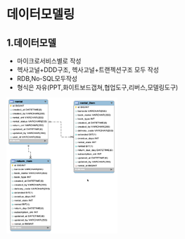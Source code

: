 # 데이터모델링

## 1.데이터모델
- 마이크로서비스별로 작성
- 헥사고널+DDD구조, 헥사고널+트랜젝션구조 모두 작성
- RDB,No-SQL모두작성
- 형식은 자유(PPT,화이트보드갭쳐,협업도구,리버스,모델링도구)
<img src="/img/data.png" width="50%">

 
